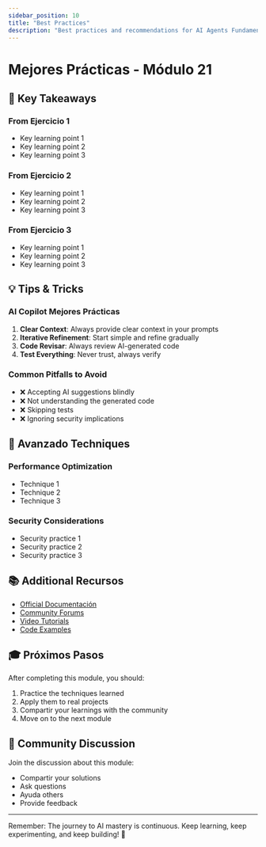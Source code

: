 ```yaml
---
sidebar_position: 10
title: "Best Practices"
description: "Best practices and recommendations for AI Agents Fundamentals"
---
```


# Mejores Prácticas - Módulo 21

## 🎯 Key Takeaways

### From Ejercicio 1
- Key learning point 1
- Key learning point 2
- Key learning point 3

### From Ejercicio 2
- Key learning point 1
- Key learning point 2
- Key learning point 3

### From Ejercicio 3
- Key learning point 1
- Key learning point 2
- Key learning point 3

## 💡 Tips & Tricks

### AI Copilot Mejores Prácticas
1. **Clear Context**: Always provide clear context in your prompts
2. **Iterative Refinement**: Start simple and refine gradually
3. **Code Revisar**: Always review AI-generated code
4. **Test Everything**: Never trust, always verify

### Common Pitfalls to Avoid
- ❌ Accepting AI suggestions blindly
- ❌ Not understanding the generated code
- ❌ Skipping tests
- ❌ Ignoring security implications

## 🚀 Avanzado Techniques

### Performance Optimization
- Technique 1
- Technique 2
- Technique 3

### Security Considerations
- Security practice 1
- Security practice 2
- Security practice 3

## 📚 Additional Recursos

- [Official Documentación](#)
- [Community Forums](#)
- [Video Tutorials](#)
- [Code Examples](#)

## 🎓 Próximos Pasos

After completing this module, you should:
1. Practice the techniques learned
2. Apply them to real projects
3. Compartir your learnings with the community
4. Move on to the next module

## 💬 Community Discussion

Join the discussion about this module:
- Compartir your solutions
- Ask questions
- Ayuda others
- Provide feedback

---

Remember: The journey to AI mastery is continuous. Keep learning, keep experimenting, and keep building! 🚀
